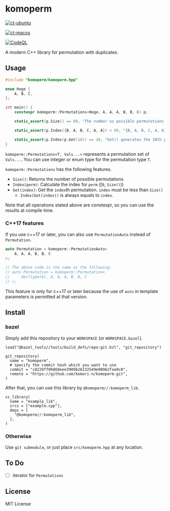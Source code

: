 # komoperm

[![ct-ubuntu](https://github.com/komori-n/komoperm/actions/workflows/ubuntu.yaml/badge.svg)](https://github.com/komori-n/komoperm/actions/workflows/ubuntu.yaml)

[![ct-macos](https://github.com/komori-n/komoperm/actions/workflows/macos.yaml/badge.svg)](https://github.com/komori-n/komoperm/actions/workflows/macos.yaml)

[![CodeQL](https://github.com/komori-n/komoperm/actions/workflows/codeql.yaml/badge.svg)](https://github.com/komori-n/komoperm/actions/workflows/codeql.yaml)

A modern C++ library for permutation with duplicates.

## Usage

```cpp
#include "komoperm/komoperm.hpp"

enum Hoge {
    A, B, C,
};

int main() {
    constexpr komoperm::Permutations<Hoge, A, A, A, B, B, C> p;

    static_assert(p.Size() == 60, "The number os possible permutations is 60");

    static_assert(p.Index({B, A, B, C, A, A}) < 60, "{B, A, B, C, A, A} is a permutation of {A, A, A, B, B, C}");

    static_assert(p.Index(p.Get(10)) == 10, "Get() generates the 10th permutation");
}
```

`komoperm::Permutations<T, Vals...>` represents a permutation set of `Vals...`.
You can use integer or enum type for the permutation type `T`.

`komoperm::Permutations` has the following features.

- `Size()`: Returns the number of possible permutations
- `Index(perm)`: Calculate the index for `perm` ([`0`, `Size()`))
- `Get(index)`: Get the `index`th permutation. `index` must be less than `Size()`
  - `Index(Get(index))` is always equals to `index`.

Note that all operations stated above are constexpr, so you can use the results at compile time.

### C++17 features

If you use c++17 or later, you can also use `PermutationAuto` instead of `Permutation`.

```cpp
auto Permutation = komoperm::PermutationAuto<
    A, A, A, B, B, C
>;

// The above code is the same as the following:
// auto Permutation = komoperm::Permutation<
//     decltype(A), A, A, A, B, B, C
// >;
```

This feature is only for c++17 or later because the use of `auto` in template parameters is permitted at that version.

## Install

### bazel

Simply add this repository to your `WORKSPACE` (or `WORKSPACE.bazel`).

```bazel
load("@bazel_tools//tools/build_defs/repo:git.bzl", "git_repository")

git_repository(
  name = "komoperm",
  # specify the commit hash which you want to use
  commit = "c8229ff06868eee3909b26132549e90962faa9c8",
  remote = "https://github.com/komori-n/komoperm.git",
)
```

After that, you can use this library by `@komoperm//:komoperm_lib`.

```bazel
cc_library(
  name = "example_lib",
  srcs = ["example.cpp"],
  deps = [
    "@komoperm//:komoperm_lib",
  ],
)
```

### Otherwise

Use `git submodule`, or just place `src/komoperm.hpp` at any location.

## To Do

- [ ] iterator for `Permutations`

## License

MIT License
